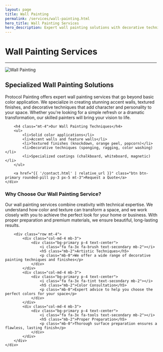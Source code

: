 ```yaml
---
layout: page
title: Wall Painting
permalink: /services/wall-painting.html
hero_title: Wall Painting Services
hero_description: Expert wall painting solutions with decorative techniques, textured finishes, and specialized coatings for residential and commercial spaces.
---
```


<div class="text-center mx-auto mb-5" style="max-width: 500px;">
    <h1 class="display-5">Wall Painting Services</h1>
    <hr class="w-25 mx-auto text-primary" style="opacity: 1;">
</div>

<div class="row">
    <div class="col-lg-6">
        <img class="img-fluid w-100 mb-4" src="{{ '/img/wall-painting.png' | relative_url }}" alt="Wall Painting">
    </div>
    <div class="col-lg-6">
        <h2>Specialized Wall Painting Solutions</h2>
        <p>Protocol Painting offers expert wall painting services that go beyond basic color application. We specialize in creating stunning accent walls, textured finishes, and decorative techniques that add character and personality to your space. Whether you're looking for a simple refresh or a dramatic transformation, our skilled painters will bring your vision to life.</p>
        
        <h4 class="mt-4">Our Wall Painting Techniques</h4>
        <ul>
            <li>Solid color applications</li>
            <li>Accent walls and feature walls</li>
            <li>Textured finishes (knockdown, orange peel, popcorn)</li>
            <li>Decorative techniques (sponging, ragging, color washing)</li>
            <li>Specialized coatings (chalkboard, whiteboard, magnetic)</li>
        </ul>
        
        <a href="{{ '/contact.html' | relative_url }}" class="btn btn-primary rounded-pill py-3 px-5 mt-3">Request a Quote</a>
    </div>
</div>

<div class="row mt-5">
    <div class="col-12">
        <h3>Why Choose Our Wall Painting Service?</h3>
        <p>Our wall painting services combine creativity with technical expertise. We understand how color and texture can transform a space, and we work closely with you to achieve the perfect look for your home or business. With proper preparation and premium materials, we ensure beautiful, long-lasting results.</p>
        
        <div class="row mt-4">
            <div class="col-md-4 mb-3">
                <div class="bg-primary p-4 text-center">
                    <i class="fa fa-3x fa-brush text-secondary mb-2"></i>
                    <h5 class="mb-2">Artistic Techniques</h5>
                    <p class="mb-0">We offer a wide range of decorative painting techniques and finishes</p>
                </div>
            </div>
            <div class="col-md-4 mb-3">
                <div class="bg-primary p-4 text-center">
                    <i class="fa fa-3x fa-tint text-secondary mb-2"></i>
                    <h5 class="mb-2">Color Consultation</h5>
                    <p class="mb-0">Expert advice to help you choose the perfect colors for your space</p>
                </div>
            </div>
            <div class="col-md-4 mb-3">
                <div class="bg-primary p-4 text-center">
                    <i class="fa fa-3x fa-tools text-secondary mb-2"></i>
                    <h5 class="mb-2">Proper Preparation</h5>
                    <p class="mb-0">Thorough surface preparation ensures a flawless, lasting finish</p>
                </div>
            </div>
        </div>
    </div>
</div>
